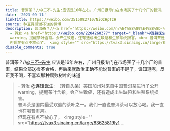 ```yaml
---
title: 普洱茶？//@三不-先生:应该是16年左右，广州日报专门在市场买了十几个厂的普洱，结果全部送检不合格，再后来就政治正确不能说普洱的不是了，谁知道呢，反正我不...
date: '2023-09-11'
linkTitle: https://weibo.com/3515092710/NiQzHpTzH
source: 种豆得瓜谢不谦的微博
description: 普洱茶？//<a href="https://weibo.com/n/%E4%B8%89%E4%B8%8D-%E5%85%88%E7%94%9F">@三不-先生</a>:应该是16年左右，广州日报专门在市场买了十几个厂的普洱，结果全部送检不合格，再后来就政治正确不能说普洱的不是了，谁知道呢，反正我不喝，不喜欢那种腐败树叶的味道<br><blockquote>
  - 转发 <a href="https://weibo.com/2204260377" target="_blank">@连锋医生</a>: （转自头条）美国加州对来自中国普洱茶进行了公开
  warning，提醒茶叶含铅。会产生致癌，还有造成出生缺陷和生殖系统损害。<br> 普洱茶是国内最受欢迎的茶叶之一。我们一直说普洱茶可以放心喝。我一直也在喝普洱茶。<br>
  但现在有点不放心了。 <img style="" src="https://tvax3.sinaimg.cn/large/83625819ly1 ...
disable_comments: true
---
```

普洱茶？//<a href="https://weibo.com/n/%E4%B8%89%E4%B8%8D-%E5%85%88%E7%94%9F">@三不-先生</a>:应该是16年左右，广州日报专门在市场买了十几个厂的普洱，结果全部送检不合格，再后来就政治正确不能说普洱的不是了，谁知道呢，反正我不喝，不喜欢那种腐败树叶的味道<br><blockquote> - 转发 <a href="https://weibo.com/2204260377" target="_blank">@连锋医生</a>: （转自头条）美国加州对来自中国普洱茶进行了公开 warning，提醒茶叶含铅。会产生致癌，还有造成出生缺陷和生殖系统损害。<br> 普洱茶是国内最受欢迎的茶叶之一。我们一直说普洱茶可以放心喝。我一直也在喝普洱茶。<br> 但现在有点不放心了。 <img style="" src="https://tvax3.sinaimg.cn/large/83625819ly1 ...